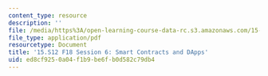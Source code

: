 ```yaml
---
content_type: resource
description: ''
file: /media/https%3A/open-learning-course-data-rc.s3.amazonaws.com/15-s12-blockchain-and-money-fall-2018/ed8cf9250a04f1b9be6fb0d582c79db4_MIT15_S12F18_ses6.pdf
file_type: application/pdf
resourcetype: Document
title: '15.S12 F18 Session 6: Smart Contracts and DApps'
uid: ed8cf925-0a04-f1b9-be6f-b0d582c79db4
---
```


